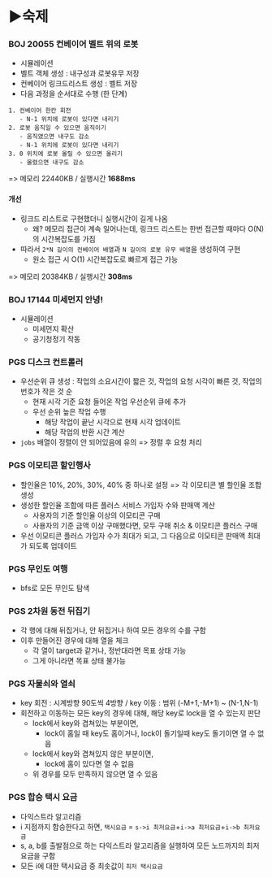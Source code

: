# ▶숙제

### BOJ 20055 컨베이어 벨트 위의 로봇
- 시뮬레이션
- 벨트 객체 생성 : 내구성과 로봇유무 저장
- 컨베이어 링크드리스트 생성 : 벨트 저장
- 다음 과정을 순서대로 수행 (한 단계)
```
1. 컨베이어 한칸 회전 
   - N-1 위치에 로봇이 있다면 내리기
2. 로봇 움직일 수 있으면 움직이기
   - 움직였으면 내구도 감소
   - N-1 위치에 로봇이 있다면 내리기
3. 0 위치에 로봇 올릴 수 있으면 올리기
   - 올렸으면 내구도 감소
```
=> 메모리 22440KB / 실행시간 **1688ms**

#### 개선
- 링크드 리스트로 구현했더니 실행시간이 길게 나옴
  - 왜? 메모리 접근이 계속 일어나는데, 링크드 리스트는 한번 접근할 때마다 O(N)의 시간복잡도를 가짐
- 따라서 `2*N 길이의 컨베이어 배열`과 `N 길이의 로봇 유무 배열`을 생성하여 구현
  - 원소 접근 시 O(1) 시간복잡도로 빠르게 접근 가능

=> 메모리 20384KB / 실행시간 **308ms**

### BOJ 17144 미세먼지 안녕!
- 시뮬레이션
  - 미세먼지 확산
  - 공기청정기 작동

### PGS 디스크 컨트롤러
- 우선순위 큐 생성 : 작업의 소요시간이 짧은 것, 작업의 요청 시각이 빠른 것, 작업의 번호가 작은 것 순
  - 현재 시각 기준 요청 들어온 작업 우선순위 큐에 추가
  - 우선 순위 높은 작업 수행
    - 해당 작업이 끝난 시각으로 현재 시각 업데이트
    - 해당 작업의 반환 시간 계산
- `jobs` 배열이 정렬이 안 되어있음에 유의 => 정렬 후 요청 처리

### PGS 이모티콘 할인행사
- 할인율은 10%, 20%, 30%, 40% 중 하나로 설정 => 각 이모티콘 별 할인율 조합 생성 
- 생성한 할인율 조합에 따른 플러스 서비스 가입자 수와 판매액 계산
  - 사용자의 기준 할인율 이상의 이모티콘 구매
  - 사용자의 기준 금액 이상 구매했다면, 모두 구매 취소 & 이모티콘 플러스 구매
- 우선 이모티콘 플러스 가입자 수가 최대가 되고, 그 다음으로 이모티콘 판매액 최대가 되도록 업데이트

### PGS 무인도 여행
- bfs로 모든 무인도 탐색

### PGS 2차원 동전 뒤집기
- 각 행에 대해 뒤집거나, 안 뒤집거나 하여 모든 경우의 수를 구함
- 이후 만들어진 경우에 대해 열을 체크
  - 각 열이 target과 같거나, 정반대라면 목표 상태 가능
  - 그게 아니라면 목표 상태 불가능

### PGS 자물쇠와 열쇠
- key 회전 : 시계방향 90도씩 4방향 / key 이동 : 범위 (-M+1,-M+1) ~ (N-1,N-1)
- 회전하고 이동하는 모든 key의 경우에 대해, 해당 key로 lock을 열 수 있는지 판단
  - lock에서 key와 겹쳐있는 부분이면, 
    - lock이 홈일 때 key도 홈이거나, lock이 돌기일때 key도 돌기이면 열 수 없음
  - lock에서 key와 겹쳐있지 않은 부분이면,
    - lock에 홈이 있다면 열 수 없음
  - 위 경우를 모두 만족하지 않으면 열 수 있음

### PGS 합승 택시 요금
- 다익스트라 알고리즘
- i 지점까지 합승한다고 하면, `택시요금` = `s->i 최저요금`+`i->a 최저요금`+`i->b 최저요금`
- s, a, b를 출발점으로 하는 다익스트라 알고리즘을 실행하여 모든 노드까지의 최저 요금을 구함
- 모든 i에 대한 택시요금 중 최솟값이 `최저 택시요금`
